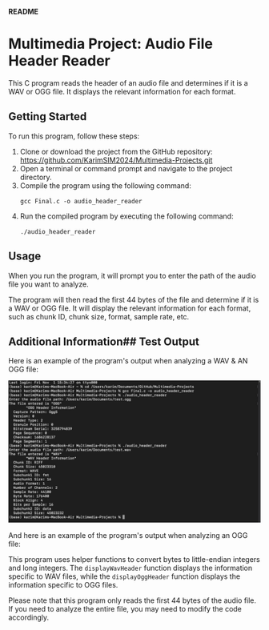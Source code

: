 **README**

# Multimedia Project: Audio File Header Reader

This C program reads the header of an audio file and determines if it is a WAV or OGG file. It displays the relevant information for each format.

## Getting Started

To run this program, follow these steps:

1. Clone or download the project from the GitHub repository: https://github.com/KarimSIM2024/Multimedia-Projects.git
2. Open a terminal or command prompt and navigate to the project directory.
3. Compile the program using the following command:
   ```
   gcc Final.c -o audio_header_reader
   ```
4. Run the compiled program by executing the following command:
   ```
   ./audio_header_reader
   ```

## Usage

When you run the program, it will prompt you to enter the path of the audio file you want to analyze.

The program will then read the first 44 bytes of the file and determine if it is a WAV or OGG file. It will display the relevant information for each format, such as chunk ID, chunk size, format, sample rate, etc.

## Additional Information## Test Output

Here is an example of the program's output when analyzing a WAV & AN OGG file:

![ File Output](FIle_Otput.jpg)

And here is an example of the program's output when analyzing an OGG file:


This program uses helper functions to convert bytes to little-endian integers and long integers. The `displayWavHeader` function displays the information specific to WAV files, while the `displayOggHeader` function displays the information specific to OGG files.

Please note that this program only reads the first 44 bytes of the audio file. If you need to analyze the entire file, you may need to modify the code accordingly.
